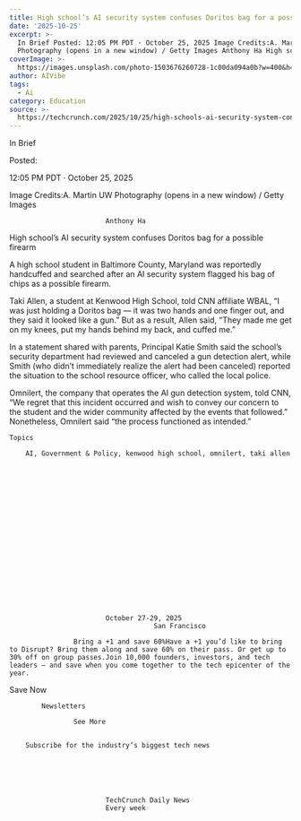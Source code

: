 ```yaml
---
title: High school’s AI security system confuses Doritos bag for a possible firearm
date: '2025-10-25'
excerpt: >-
  In Brief Posted: 12:05 PM PDT · October 25, 2025 Image Credits:A. Martin UW
  Photography (opens in a new window) / Getty Images Anthony Ha High school’...
coverImage: >-
  https://images.unsplash.com/photo-1503676260728-1c00da094a0b?w=400&h=200&fit=crop&auto=format
author: AIVibe
tags:
  - Ai
category: Education
source: >-
  https://techcrunch.com/2025/10/25/high-schools-ai-security-system-confuses-doritos-bag-for-a-possible-firearm/
---
```

In Brief



Posted:


12:05 PM PDT · October 25, 2025



Image Credits:A. Martin UW Photography (opens in a new window) / Getty Images



	
		
							
											
									
					
		
							Anthony Ha
					
	



High school’s AI security system confuses Doritos bag for a possible firearm


A high school student in Baltimore County, Maryland was reportedly handcuffed and searched after an AI security system flagged his bag of chips as a possible firearm.

Taki Allen, a student at Kenwood High School, told CNN affiliate WBAL, “I was just holding a Doritos bag — it was two hands and one finger out, and they said it looked like a gun.” But as a result, Allen said, “They made me get on my knees, put my hands behind my back, and cuffed me.” 


	
	




	
	



In a statement shared with parents, Principal Katie Smith said the school’s security department had reviewed and canceled a gun detection alert, while Smith (who didn’t immediately realize the alert had been canceled) reported the situation to the school resource officer, who called the local police.

Omnilert, the company that operates the AI gun detection system, told CNN, “We regret that this incident occurred and wish to convey our concern to the student and the wider community affected by the events that followed.” Nonetheless, Omnilert said “the process functioned as intended.”



	Topics
	
		AI, Government & Policy, kenwood high school, omnilert, taki allen	









	
	






	
					
				
							October 27-29, 2025
										San Francisco
					
					Bring a +1 and save 60%Have a +1 you’d like to bring to Disrupt? Bring them along and save 60% on their pass. Or get up to 30% off on group passes.Join 10,000 founders, investors, and tech leaders — and save when you come together to the tech epicenter of the year.
				


Save Now


	








	
		
			Newsletters
							
					See More
				
					
		Subscribe for the industry’s biggest tech news
	
	
		
			
									
						
							TechCrunch Daily News
							Every week
